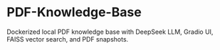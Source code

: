 # PDF-Knowledge-Base
Dockerized local PDF knowledge base with DeepSeek LLM, Gradio UI, FAISS vector search, and PDF snapshots.
